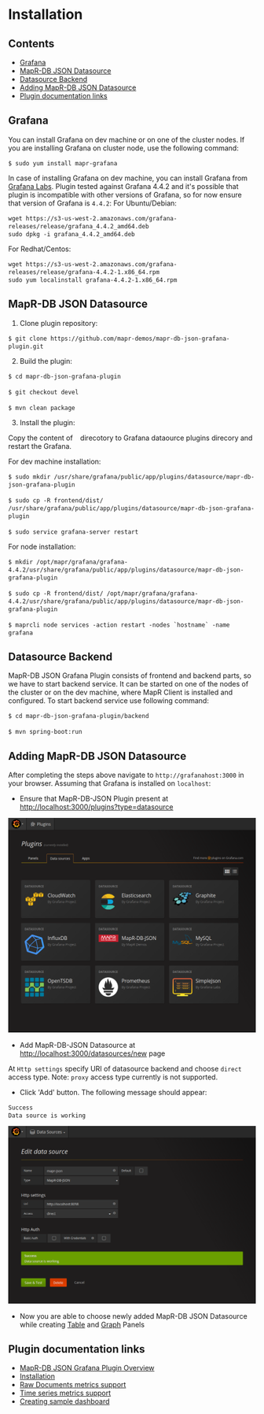# Installation

## Contents

* [Grafana](#grafana)
* [MapR-DB JSON Datasource](#mapr-db-json-datasource)
* [Datasource Backend](#datasource-backend)
* [Adding MapR-DB JSON Datasource](#adding-mapr-db-json-datasource)
* [Plugin documentation links](#plugin-documentation-links)


## Grafana

You can install Grafana on dev machine or on one of the cluster nodes. If you are installing Grafana on cluster node, use the following command:
```
$ sudo yum install mapr-grafana
```

In case of installing Grafana on dev machine, you can install Grafana from 
[Grafana Labs](https://grafana.com/grafana/download/4.4.2). Plugin tested against Grafana 4.4.2 and it's possible that 
plugin is incompatible with other versions of Grafana, so for now ensure that version of Grafana is `4.4.2`:
For Ubuntu/Debian:
```
wget https://s3-us-west-2.amazonaws.com/grafana-releases/release/grafana_4.4.2_amd64.deb 
sudo dpkg -i grafana_4.4.2_amd64.deb 
```

For Redhat/Centos:
```
wget https://s3-us-west-2.amazonaws.com/grafana-releases/release/grafana-4.4.2-1.x86_64.rpm 
sudo yum localinstall grafana-4.4.2-1.x86_64.rpm 
```

## MapR-DB JSON Datasource

1. Clone plugin repository:

```
$ git clone https://github.com/mapr-demos/mapr-db-json-grafana-plugin.git

```

2. Build the plugin:

```
$ cd mapr-db-json-grafana-plugin

$ git checkout devel

$ mvn clean package
```

3. Install the plugin:

Copy the content of ` ` direcotory to Grafana dataource plugins direcory and restart the Grafana.

For dev machine installation:
```
$ sudo mkdir /usr/share/grafana/public/app/plugins/datasource/mapr-db-json-grafana-plugin

$ sudo cp -R frontend/dist/ /usr/share/grafana/public/app/plugins/datasource/mapr-db-json-grafana-plugin

$ sudo service grafana-server restart
```

For node installation:
```
$ mkdir /opt/mapr/grafana/grafana-4.4.2/usr/share/grafana/public/app/plugins/datasource/mapr-db-json-grafana-plugin

$ sudo cp -R frontend/dist/ /opt/mapr/grafana/grafana-4.4.2/usr/share/grafana/public/app/plugins/datasource/mapr-db-json-grafana-plugin

$ maprcli node services -action restart -nodes `hostname` -name grafana

```

## Datasource Backend

MapR-DB JSON Grafana Plugin consists of frontend and backend parts, so we have to start backend service. It can be started on one of the nodes of the cluster or on the dev machine, where MapR Client is installed and configured. To start backend service use following command:
```
$ cd mapr-db-json-grafana-plugin/backend

$ mvn spring-boot:run
```

## Adding MapR-DB JSON Datasource

After completing the steps above navigate to `http://grafanahost:3000` in your browser. Assuming that Grafana is installed on `localhost`:

* Ensure that MapR-DB-JSON Plugin present at [http://localhost:3000/plugins?type=datasource](http://localhost:3000/plugins?type=datasource)

![MapR-DB-JSON Plugin at Data sources page](images/data-sources.png?raw=true "MapR-DB-JSON Plugin at Data sources page")

* Add MapR-DB-JSON Datasource at [http://localhost:3000/datasources/new](http://localhost:3000/datasources/new) page

At `Http settings` specify URI of datasource backend and choose `direct` access type.
Note: `proxy` access type currently is not supported.

* Click 'Add' button. The following message should appear:

```
Success
Data source is working
```

![Data source added](images/data-source-added.png?raw=true "Data source added")


* Now you are able to choose newly added MapR-DB JSON Datasource while creating [Table](http://docs.grafana.org/features/panels/table_panel/) and [Graph](http://docs.grafana.org/features/panels/graph/#graph-panel) Panels


## Plugin documentation links

* [MapR-DB JSON Grafana Plugin Overview](001-overview.md)
* [Installation](002-installation.md)
* [Raw Documents metrics support](003-raw-documents-support.md)
* [Time series metrics support](004-time-series-support.md)
* [Creating sample dashboard](005-creating-sample-dashboard.md)
